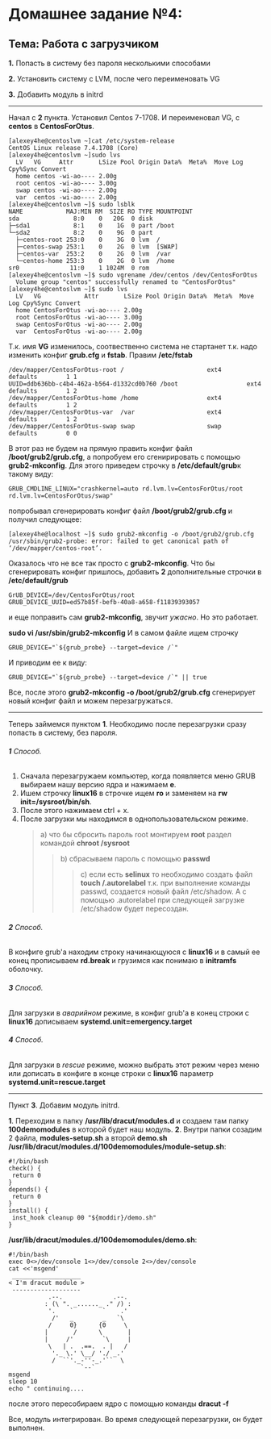 Домашнее задание №4:
========================
Тема: Работа с загрузчиком
-------------------------
**1.** Попасть в систему без пароля несколькими способами

**2.** Установить систему с LVM, после чего переименовать VG

**3.** Добавить модуль в initrd
______________________________________________________________________________________________________________________
Начал с **2** пункта. Установил Centos 7-1708. 
И переименовал VG, с **centos** в **CentosForOtus**.
````
[alexey4he@centoslvm ~]cat /etc/system-release
CentOS Linux release 7.4.1708 (Core)
[alexey4he@centoslvm ~]sudo lvs
  LV   VG     Attr       LSize Pool Origin Data%  Meta%  Move Log Cpy%Sync Convert
  home centos -wi-ao---- 2.00g                                                    
  root centos -wi-ao---- 3.00g                                                    
  swap centos -wi-ao---- 2.00g                                                    
  var  centos -wi-ao---- 2.00g                                                    
[alexey4he@centoslvm ~]$ sudo lsblk
NAME            MAJ:MIN RM  SIZE RO TYPE MOUNTPOINT
sda               8:0    0   20G  0 disk 
├─sda1            8:1    0    1G  0 part /boot
└─sda2            8:2    0    9G  0 part 
  ├─centos-root 253:0    0    3G  0 lvm  /
  ├─centos-swap 253:1    0    2G  0 lvm  [SWAP]
  ├─centos-var  253:2    0    2G  0 lvm  /var
  └─centos-home 253:3    0    2G  0 lvm  /home
sr0              11:0    1 1024M  0 rom  
[alexey4he@centoslvm ~]$ sudo vgrename /dev/centos /dev/CentosForOtus
  Volume group "centos" successfully renamed to "CentosForOtus"
[alexey4he@centoslvm ~]$ sudo lvs
  LV   VG            Attr       LSize Pool Origin Data%  Meta%  Move Log Cpy%Sync Convert
  home CentosForOtus -wi-ao---- 2.00g                                                    
  root CentosForOtus -wi-ao---- 3.00g                                                    
  swap CentosForOtus -wi-ao---- 2.00g                                                    
  var  CentosForOtus -wi-ao---- 2.00g        
````
Т.к. имя **VG** изменилось, соотвественно система не стартанет т.к. надо изменить конфиг **grub.cfg** и **fstab**.
Правим **/etc/fstab**
````
/dev/mapper/CentosForOtus-root /                       ext4    defaults        1 1
UUID=ddb636bb-c4b4-462a-b564-d1332cd0b760 /boot                   ext4    defaults        1 2
/dev/mapper/CentosForOtus-home /home                   ext4    defaults        1 2
/dev/mapper/CentosForOtus-var  /var                    ext4    defaults        1 2
/dev/mapper/CentosForOtus-swap swap                    swap    defaults        0 0
````
В этот раз не будем на прямую править конфиг файл **/boot/grub2/grub.cfg**, а попробуем его сгенирировать с помощью **grub2-mkconfig**.
Для этого приведем строчку в **/etc/default/grub**к такому виду: 
````
GRUB_CMDLINE_LINUX="crashkernel=auto rd.lvm.lv=CentosForOtus/root rd.lvm.lv=CentosForOtus/swap"
````
попробывал сгенерировать конфиг файл **/boot/grub2/grub.cfg** и получил следующее:
````
[alexey4he@localhost ~]$ sudo grub2-mkconfig -o /boot/grub2/grub.cfg
/usr/sbin/grub2-probe: error: failed to get canonical path of ‘/dev/mapper/centos-root’.
````
Оказалось что не все так просто с **grub2-mkconfig**. 
Что бы сгенерировать конфиг пришлось, добавить **2** дополнительные строчки в  **/etc/default/grub** 
````
GrUB_DEVICE=/dev/CentosForOtus/root
GRUB_DEVICE_UUID=ed57b85f-befb-40a8-a658-f11839393057
````
и еще поправить сам **grub2-mkconfig**, звучит *ужасно*. Но это работает. 

**sudo vi /usr/sbin/grub2-mkconfig**
И в самом файле ищем строчку 
````
GRUB_DEVICE="`${grub_probe} --target=device /`"
````
И приводим ее к виду:
````
GRUB_DEVICE="`${grub_probe} --target=device /`" || true
````
Все, после этого **grub2-mkconfig -o /boot/grub2/grub.cfg** сгенерирует новый конфиг файл и можем перезагружаться.


___________________________________________________________________

Теперь займемся пунктом **1**. Необходимо после перезагрузки сразу попасть в систему, без пароля.
###### **1** Способ.
1. Сначала перезагружаем компьютер, когда появляется меню GRUB выбираем нашу версию ядра и нажимаем **e**.
2. Ишем строчку **linux16** в строчке ищем  **ro** и заменяем на **rw init=/sysroot/bin/sh**.
3. После этого нажимаем ctrl + x.
4. После загрузки мы находимся в однопользовательском режиме. 
    > a) что бы сбросить пароль root монтируем **root** раздел командой **chroot /sysroot**
    >> b) сбрасываем пароль c помощью **passwd**
    >>> c) если есть **selinux** то необходимо создать файл **touch /.autorelabel** т.к. при выполнение команды passwd, создается новый файл /etc/shadow. А с помощью .autorelabel при следующей загрузке /etc/shadow будет пересоздан.  

###### **2** Способ.
В конфиге grub'a находим строку начинающуюся с **linux16** и в самый ее конец прописываем **rd.break** и грузимся как понимаю в **initramfs** оболочку.

###### **3** Способ.
Для загрузки в *аварийном* режиме, в конфиг grub'a в конец строки с **linux16** дописываем **systemd.unit=emergency.target**

###### **4** Способ.
Для загрузки в *rescue* режиме, можно выбрать этот режим через меню или дописать в конфиге в конце строки с **linux16** параметр **systemd.unit=rescue.target**
___________________________________________________________________

Пункт **3**. Добавим модуль initrd.

**1**. Переходим в папку **/usr/lib/dracut/modules.d** и создаем там папку **100demomodules** в которой будет наш модуль.
**2**. Внутри папки созадим 2 файла, **modules-setup.sh** а второй **demo.sh**
**/usr/lib/dracut/modules.d/100demomodules/module-setup.sh**: 
````
#!/bin/bash
check() {
 return 0
}
depends() {
 return 0
}
install() {
 inst_hook cleanup 00 "${moddir}/demo.sh"
} 
````
**/usr/lib/dracut/modules.d/100demomodules/demo.sh**:

````
#!/bin/bash
exec 0<>/dev/console 1<>/dev/console 2<>/dev/console
cat <<'msgend'
 ___________________
< I'm dracut module >
 -------------------
           .--.              .--.
          : (\ ". _......_ ." /) :
           '.    `        `    .'
            /'   _        _   `\
           /     0}      {0     \
          |       /      \       |
          |     /'        `\     |
           \   | .  .==.  . |   / 
            '._ \.' \__/ './ _.'
            /  ``'._-''-_.'``  \
                    `--`
msgend
sleep 10
echo " continuing.... 
````
после этого пересобираем ядро с помощью команды **dracut -f** 

Все, модуль интегрирован. Во время следующей перезагрузки, он будет выполнен.            
